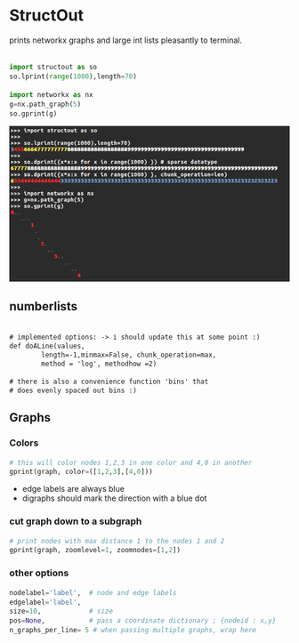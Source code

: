 # StructOut

prints networkx graphs and large int lists pleasantly to terminal. 



```python

import structout as so
so.lprint(range(1000),length=70)

import networkx as nx
g=nx.path_graph(5)
so.gprint(g)

```

![''](https://raw.githubusercontent.com/smautner/StructOut/master/example.png)

## numberlists 

```

# implemented options: -> i should update this at some point :)
def doALine(values,
        length=-1,minmax=False, chunk_operation=max, 
        method = 'log', methodhow =2)

# there is also a convenience function 'bins' that 
# does evenly spaced out bins :) 

```

## Graphs

### Colors

```python
# this will color nodes 1,2,3 in one color and 4,0 in another
gprint(graph, color=([1,2,3],[4,0]))
```

-  edge labels are always blue
-  digraphs should mark the direction with a blue dot 

### cut graph down to a subgraph 

```python
# print nodes with max distance 1 to the nodes 1 and 2 
gprint(graph, zoomlevel=1, zoomnodes=[1,2]) 
```


### other options 

```python
nodelabel='label',  # node and edge labels
edgelabel='label',
size=10,            # size
pos=None,           # pass a coordinate dictionary ; {nodeid : x,y} 
n_graphs_per_line= 5 # when passing multiple graphs, wrap here
```

